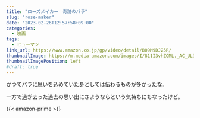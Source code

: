 ```yaml
---
title: "ローズメイカー　奇跡のバラ"
slug: "rose-maker"
date: "2023-02-26T12:57:58+09:00"
categories:
  - 映画
tags:
  - ヒューマン
link_url: https://www.amazon.co.jp/gp/video/detail/B09M9DJ25R/
thumbnailImage: https://m.media-amazon.com/images/I/811I3vhZOML._AC_UL320_.jpg
thumbnailImagePosition: left
#draft: true
---
```

かつてバラに思いを込めていた身としては伝わるものが多かったな。
<!--more-->
一方で過ぎ去った過去の思い出にさようならという気持ちにもなったけど。

{{< amazon-prime >}}
